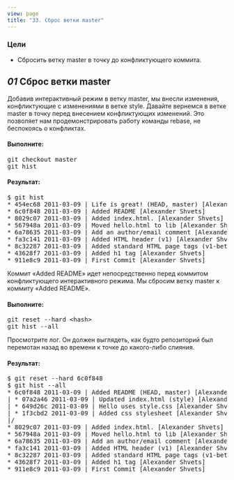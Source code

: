 ```yaml
---
view: page
title: "33. Сброс ветки master"
---
```


<h3>Цели</h3>

<ul><li>Сбросить ветку master в точку до конфликтующего коммита.</li></ul>

<h2><em>01</em> Сброс ветки master</h2>

<p>Добавив интерактивный режим в ветку master, мы внесли изменения, конфликтующие с изменениями в ветке style. Давайте вернемся в ветке master в точку перед внесением конфликтующих изменений. Это позволяет нам продемонстрировать работу команды rebase, не беспокоясь о конфликтах.</p>

<h4 class="h4-pre">Выполните:</h4>

<pre class="instructions">git checkout master
git hist</pre>

<h4 class="h4-pre">Результат:</h4>

<pre class="sample">$ git hist
* 454ec68 2011-03-09 | Life is great! (HEAD, master) [Alexander Shvets]
* 6c0f848 2011-03-09 | Added README [Alexander Shvets]
* 8029c07 2011-03-09 | Added index.html. [Alexander Shvets]
* 567948a 2011-03-09 | Moved hello.html to lib [Alexander Shvets]
* 6a78635 2011-03-09 | Add an author/email comment [Alexander Shvets]
* fa3c141 2011-03-09 | Added HTML header (v1) [Alexander Shvets]
* 8c32287 2011-03-09 | Added standard HTML page tags (v1-beta) [Alexander Shvets]
* 43628f7 2011-03-09 | Added h1 tag [Alexander Shvets]
* 911e8c9 2011-03-09 | First Commit [Alexander Shvets]</pre>

<p>Коммит «Added <span class="caps">README</span>» идет непосредственно перед коммитом конфликтующего интерактивного режима. Мы сбросим ветку master к коммиту «Added <span class="caps">README</span>».</p>

<h4 class="h4-pre">Выполните:</h4>

<pre class="instructions">git reset --hard &lt;hash&gt;
git hist --all</pre>

<p>Просмотрите лог. Он должен выглядеть, как будто  репозиторий был перемотан назад во времени к точке до какого-либо слияния.</p>

<h4 class="h4-pre">Результат:</h4>

<pre class="sample">$ git reset --hard 6c0f848
$ git hist --all
* 6c0f848 2011-03-09 | Added README (HEAD, master) [Alexander Shvets]
| * 07a2a46 2011-03-09 | Updated index.html (style) [Alexander Shvets]
| * 649d26c 2011-03-09 | Hello uses style.css [Alexander Shvets]
| * 1f3cbd2 2011-03-09 | Added css stylesheet [Alexander Shvets]
|/  
* 8029c07 2011-03-09 | Added index.html. [Alexander Shvets]
* 567948a 2011-03-09 | Moved hello.html to lib [Alexander Shvets]
* 6a78635 2011-03-09 | Add an author/email comment [Alexander Shvets]
* fa3c141 2011-03-09 | Added HTML header (v1) [Alexander Shvets]
* 8c32287 2011-03-09 | Added standard HTML page tags (v1-beta) [Alexander Shvets]
* 43628f7 2011-03-09 | Added h1 tag [Alexander Shvets]
* 911e8c9 2011-03-09 | First Commit [Alexander Shvets]</pre>